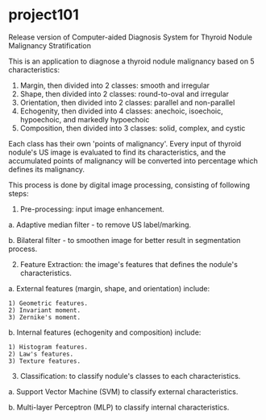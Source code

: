 # project101
Release version of Computer-aided Diagnosis System for Thyroid Nodule Malignancy Stratification

This is an application to diagnose a thyroid nodule malignancy based on 5 characteristics:
1. Margin, then divided into 2 classes: smooth and irregular
2. Shape, then divided into 2 classes: round-to-oval and irregular
3. Orientation, then divided into 2 classes: parallel and non-parallel
4. Echogenity, then divided into 4 classes: anechoic, isoechoic, hypoechoic, and markedly hypoechoic
5. Composition, then divided into 3 classes: solid, complex, and cystic

Each class has their own 'points of malignancy'. 
Every input of thyroid nodule's US image is evaluated to find its characteristics, and the accumulated points of malignancy will be converted into percentage which defines its malignancy.


This process is done by digital image processing, consisting of following steps:
1. Pre-processing: input image enhancement.

  a. Adaptive median filter - to remove US label/marking.
  
  b. Bilateral filter - to smoothen image for better result in segmentation process.
  
2. Feature Extraction: the image's features that defines the nodule's characteristics.

  a. External features (margin, shape, and orientation) include:
  
    1) Geometric features.
    2) Invariant moment.
    3) Zernike's moment.
    
  b. Internal features (echogenity and composition) include:
  
    1) Histogram features.
    2) Law's features.
    3) Texture features.
    
3. Classification: to classify nodule's classes to each characteristics.

  a. Support Vector Machine (SVM) to classify external characteristics.
  
  b. Multi-layer Perceptron (MLP) to classify internal characteristics.
  
  
